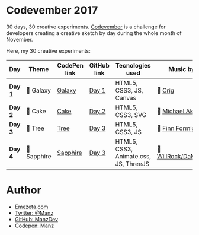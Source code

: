 # Codevember 2017

30 days, 30 creative experiments. [Codevember](http://codevember.xyz/) is a challenge for developers creating a creative sketch by day during the whole month of November.

Here, my 30 creative experiments:

| Day | Theme | CodePen link | GitHub link | Tecnologies used | Music by |
|-----|-------|--------------|-------------|------------------|----------|
| **Day 1** | 🌌 Galaxy | [Galaxy](https://codepen.io/manz/pen/KypYmz) | [Day 1](https://manzdev.github.io/codevember2017/day-1/) | HTML5, CSS3, JS, Canvas | 🎵 [Crig](https://soundcloud.com/crig-1) |
| **Day 2** | 🎂 Cake | [Cake](https://codepen.io/manz/pen/vWNrdE) | [Day 2](https://manzdev.github.io/codevember2017/day-2/) | HTML5, CSS3, SVG | 🎵 [Michael Aker](https://soundcloud.com/michael-manotas)  |
| **Day 3** | 🌲 Tree | [Tree](https://codepen.io/manz/pen/bYEvoL) | [Day 3](https://manzdev.github.io/codevember2017/day-3/) | HTML5, CSS3, JS | 🎵 [Finn Formiga](https://soundcloud.com/finn-formiga) |
| **Day 4** | 💎 Sapphire | [Sapphire](https://codepen.io/manz/pen/zPqvmg) | [Day 3](https://manzdev.github.io/codevember2017/day-4/) | HTML5, CSS3, Animate.css, JS, ThreeJS | 🎵 [WillRock/DaMonz](http://mirrorimage.ocremix.org/) |

# Author

- [Emezeta.com](https://www.emezeta.com/)
- [Twitter: @Manz](https://twitter.com/Manz)
- [GitHub: ManzDev](https://github.com/ManzDev)
- [Codepen: Manz](https://codepen.io/Manz)
